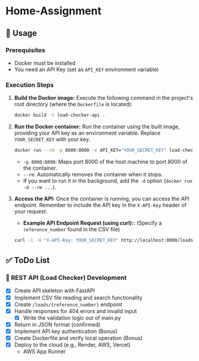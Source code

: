 # Home-Assignment

## 🚀 Usage

### Prerequisites
* Docker must be installed
* You need an API Key (set as `API_KEY` environment variable)

### Execution Steps

1.  **Build the Docker image:**
    Execute the following command in the project's root directory (where the `Dockerfile` is located):

    ```bash
    docker build -t load-checker-api .
    ```

2.  **Run the Docker container:**
    Run the container using the built image, providing your API key as an environment variable.
    Replace `YOUR_SECRET_KEY` with your key.

    ```bash
    docker run --rm -p 8000:8000 -e API_KEY="YOUR_SECRET_KEY" load-checker-api
    ```
    * `-p 8000:8000`: Maps port 8000 of the host machine to port 8000 of the container.
    * `--rm`: Automatically removes the container when it stops.
    * If you want to run it in the background, add the `-d` option (`docker run -d --rm ...`).

3.  **Access the API:**
    Once the container is running, you can access the API endpoint. 
    Remember to include the API key in the `X-API-Key` header of your request.
    * **Example API Endpoint Request (using curl)::** 
    (Specify a `reference_number` found in the CSV file)

    ```bash
    curl -i -H "X-API-Key: YOUR_SECRET_KEY" http://localhost:8000/loads/REF09460
    ```


## ✅ ToDo List　

### 🔧 REST API (Load Checker) Development
- [x] Create API skeleton with FastAPI
- [x] Implement CSV file reading and search functionality
- [x] Create `/loads/{reference_number}` endpoint
- [x] Handle responses for 404 errors and invalid input
    - [x] Write the validation logic out of main.py
- [x] Return in JSON format (confirmed)
- [x] Implement API key authentication (Bonus)
- [x] Create Dockerfile and verify local operation (Bonus)
- [x] Deploy to the cloud (e.g., Render, AWS, Vercel)
    - AWS App Runner
